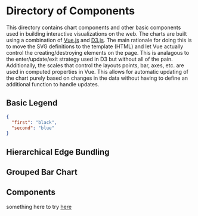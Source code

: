 # Directory of Components

This directory contains chart components and other basic components used in building interactive visualizations on the
web. The charts are built using a combination of [Vue.js](https://vuejs.org/v2/guide/) and [D3.js](https://d3js.org/).
The main rationale for doing this is to move the SVG definitions to the template (HTML) and let Vue actually control the
creating/destroying elements on the page. This is analagous to the enter/update/exit strategy used in D3 but without all
of the pain. Additionally, the scales that control the layouts points, bar, axes, etc. are used in computed properties
in Vue. This allows for automatic updating of the chart purely based on changes in the data without having to define an
additional function to handle updates.

## Basic Legend

```json
{
  "first": "black",
  "second": "blue"
}
```

<base-legend v-bind:legend-data="{'first': 'black', 'second': 'blue'}"></base-legend>

## Hierarchical Edge Bundling

<hierarchical-edge-bundling :width="400" :height="400">
</hierarchical-edge-bundling>

## Grouped Bar Chart

## Components

something here to try [here](components.md)